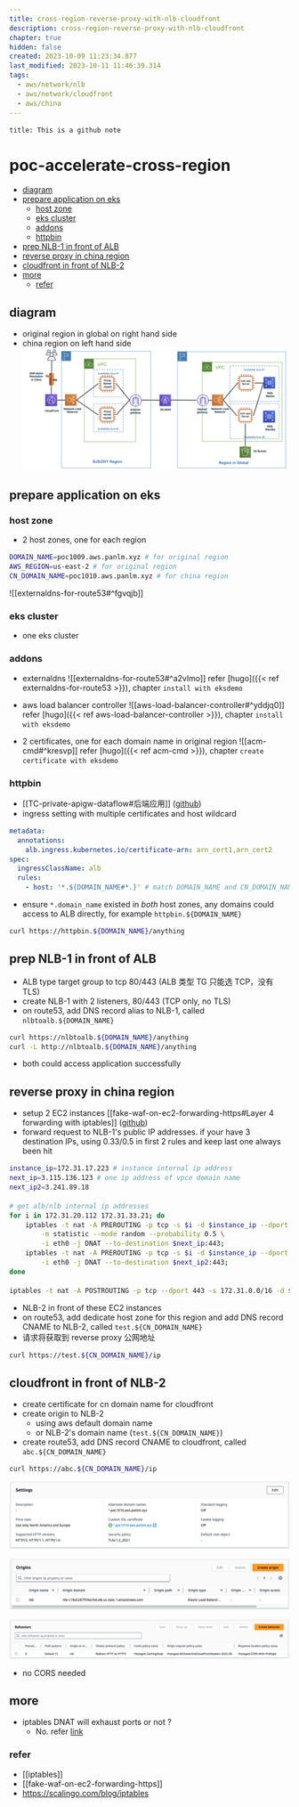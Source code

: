 ```yaml
---
title: cross-region-reverse-proxy-with-nlb-cloudfront
description: cross-region-reverse-proxy-with-nlb-cloudfront
chapter: true
hidden: false
created: 2023-10-09 11:23:34.877
last_modified: 2023-10-11 11:46:39.314
tags:
  - aws/network/nlb
  - aws/network/cloudfront
  - aws/china
---
```


```ad-attention
title: This is a github note
```

# poc-accelerate-cross-region

- [diagram](#diagram)
- [prepare application on eks](#prepare%20application%20on%20eks)
	- [host zone](#host%20zone)
	- [eks cluster](#eks%20cluster)
	- [addons](#addons)
	- [httpbin](#httpbin)
- [prep NLB-1 in front of ALB](#prep%20NLB-1%20in%20front%20of%20ALB)
- [reverse proxy in china region](#reverse%20proxy%20in%20china%20region)
- [cloudfront in front of NLB-2](#cloudfront%20in%20front%20of%20NLB-2)
- [more](#more)
	- [refer](#refer)


## diagram

- original region in global on right hand side
- china region on left hand side
![cross-region-reverse-proxy-with-nlb-cloudfront-png-1.png](cross-region-reverse-proxy-with-nlb-cloudfront-png-1.png)


## prepare application on eks

### host zone

- 2 host zones, one for each region
```sh
DOMAIN_NAME=poc1009.aws.panlm.xyz # for original region 
AWS_REGION=us-east-2 # for original region
CN_DOMAIN_NAME=poc1010.aws.panlm.xyz # for china region
```

![[externaldns-for-route53#^fgvqjb]]

### eks cluster

- one eks cluster

### addons 

- externaldns
![[externaldns-for-route53#^a2vlmo]]
refer [hugo]({{< ref externaldns-for-route53 >}}), chapter `install with eksdemo`

- aws load balancer controller
![[aws-load-balancer-controller#^yddjq0]]
refer [hugo]({{< ref aws-load-balancer-controller >}}), chapter `install with eksdemo`

- 2 certificates, one for each domain name in original region
![[acm-cmd#^kresvp]]
refer [hugo]({{< ref acm-cmd >}}), chapter `create certificate with eksdemo`

### httpbin

- [[TC-private-apigw-dataflow#后端应用]] ([github](https://github.com/panlm/blog-private-api-gateway-dataflow/blob/main/TC-private-apigw-dataflow.md#%E5%90%8E%E7%AB%AF%E5%BA%94%E7%94%A8))
- ingress setting with multiple certificates and host wildcard
```yaml
metadata:
  annotations:
    alb.ingress.kubernetes.io/certificate-arn: arn_cert1,arn_cert2
spec:
  ingressClassName: alb
  rules:
    - host: '*.${DOMAIN_NAME#*.}' # match DOMAIN_NAME and CN_DOMAIN_NAME
```
- ensure `*.domain_name` existed in *both* host zones, any domains could access to ALB directly, for example `httpbin.${DOMAIN_NAME}`
```sh
curl https://httpbin.${DOMAIN_NAME}/anything
```


## prep NLB-1 in front of ALB

- ALB type target group to tcp 80/443 (ALB 类型 TG 只能选 TCP，没有 TLS)
- create NLB-1 with 2 listeners, 80/443 (TCP only, no TLS)
- on route53, add DNS record alias to NLB-1, called `nlbtoalb.${DOMAIN_NAME}`
```sh
curl https://nlbtoalb.${DOMAIN_NAME}/anything
curl -L http://nlbtoalb.${DOMAIN_NAME}/anything
```
- both could access application successfully

## reverse proxy in china region

- setup 2 EC2 instances [[fake-waf-on-ec2-forwarding-https#Layer 4 forwarding with iptables]] ([github](https://github.com/panlm/blog-private-api-gateway-dataflow/blob/main/fake-waf-on-ec2-forwarding-https.md#layer-4-forwarding-with-iptables))
- forward request to NLB-1's public IP addresses. if your have 3 destination IPs, using 0.33/0.5 in first 2 rules and keep last one always been hit
```sh
instance_ip=172.31.17.223 # instance internal ip address
next_ip=3.115.136.123 # one ip address of vpce domain name
next_ip2=3.241.89.18

# get alb/nlb internal ip addresses
for i in 172.31.20.112 172.31.33.21; do
    iptables -t nat -A PREROUTING -p tcp -s $i -d $instance_ip --dport 443 \
        -m statistic --mode random --probability 0.5 \
        -i eth0 -j DNAT --to-destination $next_ip:443;
    iptables -t nat -A PREROUTING -p tcp -s $i -d $instance_ip --dport 443 \
        -i eth0 -j DNAT --to-destination $next_ip2:443;
done

iptables -t nat -A POSTROUTING -p tcp --dport 443 -s 172.31.0.0/16 -d $next_ip -o eth0 -j MASQUERADE;

```

- NLB-2 in front of these EC2 instances
- on route53, add dedicate host zone for this region and add DNS record CNAME to NLB-2, called `test.${CN_DOMAIN_NAME}`
- 请求将获取到 reverse proxy 公网地址
```sh
curl https://test.${CN_DOMAIN_NAME}/ip
```

## cloudfront in front of NLB-2

- create certificate for cn domain name for cloudfront
- create origin to NLB-2 
    - using aws default domain name 
    - or NLB-2's domain name (`test.${CN_DOMAIN_NAME}`)
- create route53, add DNS record CNAME to cloudfront, called `abc.${CN_DOMAIN_NAME}`
```sh
curl https://abc.${CN_DOMAIN_NAME}/ip
```

![cross-region-reverse-proxy-with-nlb-cloudfront-png-2.png](cross-region-reverse-proxy-with-nlb-cloudfront-png-2.png)

![cross-region-reverse-proxy-with-nlb-cloudfront-png-3.png](cross-region-reverse-proxy-with-nlb-cloudfront-png-3.png)

![cross-region-reverse-proxy-with-nlb-cloudfront-png-4.png](cross-region-reverse-proxy-with-nlb-cloudfront-png-4.png)

- no CORS needed

## more

- iptables DNAT will exhaust ports or not ?
    - No. refer [link](https://www.frozentux.net/iptables-tutorial/cn/iptables-tutorial-cn-1.1.19.html#TRAVERSINGOFTABLES)

### refer

- [[iptables]]
- [[fake-waf-on-ec2-forwarding-https]]
- https://scalingo.com/blog/iptables






